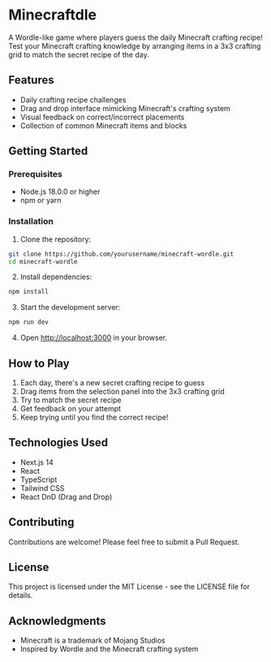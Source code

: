 # Minecraftdle

A Wordle-like game where players guess the daily Minecraft crafting recipe! Test your Minecraft crafting knowledge by arranging items in a 3x3 crafting grid to match the secret recipe of the day.

## Features

- Daily crafting recipe challenges
- Drag and drop interface mimicking Minecraft's crafting system
- Visual feedback on correct/incorrect placements
- Collection of common Minecraft items and blocks

## Getting Started

### Prerequisites

- Node.js 18.0.0 or higher
- npm or yarn

### Installation

1. Clone the repository:
```bash
git clone https://github.com/yourusername/minecraft-wordle.git
cd minecraft-wordle
```

2. Install dependencies:
```bash
npm install
```

3. Start the development server:
```bash
npm run dev
```

4. Open [http://localhost:3000](http://localhost:3000) in your browser.

## How to Play

1. Each day, there's a new secret crafting recipe to guess
2. Drag items from the selection panel into the 3x3 crafting grid
3. Try to match the secret recipe
4. Get feedback on your attempt
5. Keep trying until you find the correct recipe!

## Technologies Used

- Next.js 14
- React
- TypeScript
- Tailwind CSS
- React DnD (Drag and Drop)

## Contributing

Contributions are welcome! Please feel free to submit a Pull Request.

## License

This project is licensed under the MIT License - see the LICENSE file for details.

## Acknowledgments

- Minecraft is a trademark of Mojang Studios
- Inspired by Wordle and the Minecraft crafting system
